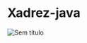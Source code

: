 # Xadrez-java

![Sem título](https://user-images.githubusercontent.com/43748428/124831503-b2cc2380-df51-11eb-9e54-025eb33370d5.png)
